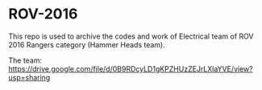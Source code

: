 # ROV-2016
This repo is used to archive the codes and work of Electrical team of ROV 2016 Rangers category (Hammer Heads team).

The team: https://drive.google.com/file/d/0B9RDcyLD1gKPZHUzZEJrLXlaYVE/view?usp=sharing
